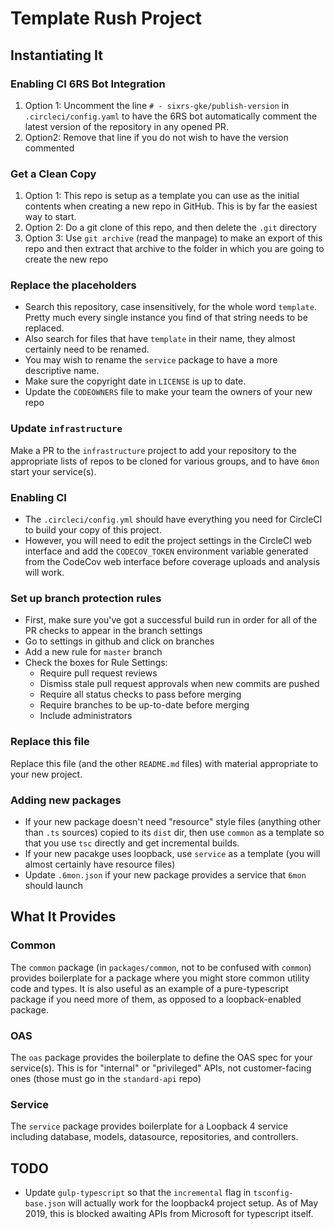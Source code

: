 # Template Rush Project

## Instantiating It

### Enabling CI 6RS Bot Integration

1. Option 1: Uncomment the line `# - sixrs-gke/publish-version` in
  `.circleci/config.yaml` to have the 6RS bot automatically comment the latest
  version of the repository in any opened PR.
2. Option2: Remove that line if you do not wish to have the version commented

### Get a Clean Copy

1. Option 1: This repo is setup as a template you can use as the initial contents
   when creating a new repo in GitHub. This is by far the easiest way to start.
2. Option 2: Do a git clone of this repo, and then delete the `.git` directory
3. Option 3: Use `git archive` (read the manpage) to make an export of this repo
   and then extract that archive to the folder in which you are going to create
   the new repo

### Replace the placeholders

- Search this repository, case insensitively, for the whole word `template`.
  Pretty much every single instance you find of that string needs to be
  replaced.
- Also search for files that have `template` in their name, they almost
  certainly need to be renamed.
- You may wish to rename the `service` package to have a more descriptive name.
- Make sure the copyright date in `LICENSE` is up to date.
- Update the `CODEOWNERS` file to make your team the owners of your new repo

### Update `infrastructure`

Make a PR to the `infrastructure` project to add your repository to the
appropriate lists of repos to be cloned for various groups, and to have `6mon`
start your service(s).

### Enabling CI

- The `.circleci/config.yml` should have everything you need for CircleCI to
  build your copy of this project.
- However, you will need to edit the project settings in the CircleCI web
  interface and add the `CODECOV_TOKEN` environment variable generated from the
  CodeCov web interface before coverage uploads and analysis will work.

### Set up branch protection rules

- First, make sure you've got a successful build run in order for all of the
  PR checks to appear in the branch settings
- Go to settings in github and click on branches
- Add a new rule for `master` branch
- Check the boxes for Rule Settings:
  - Require pull request reviews
  - Dismiss stale pull request approvals when new commits are pushed
  - Require all status checks to pass before merging
  - Require branches to be up-to-date before merging
  - Include administrators

### Replace this file

Replace this file (and the other `README.md` files) with material appropriate to
your new project.

### Adding new packages

- If your new package doesn't need "resource" style files (anything other
  than `.ts` sources) copied to its `dist` dir, then use `common` as a
  template so that you use `tsc` directly and get incremental builds.
- If your new pacakge uses loopback, use `service` as a template (you will
  almost certainly have resource files)
- Update `.6mon.json` if your new package provides a service that `6mon` should
  launch

## What It Provides

### Common

The `common` package (in `packages/common`, not to be confused with `common`)
provides boilerplate for a package where you might store common utility code
and types. It is also useful as an example of a pure-typescript package if you
need more of them, as opposed to a loopback-enabled package.

### OAS

The `oas` package provides the boilerplate to define the OAS spec for your
service(s). This is for "internal" or "privileged" APIs, not customer-facing
ones (those must go in the `standard-api` repo)

### Service

The `service` package provides boilerplate for a Loopback 4 service including
database, models, datasource, repositories, and controllers.

## TODO

- Update `gulp-typescript` so that the `incremental` flag in
  `tsconfig-base.json` will actually work for the loopback4 project setup.
  As of May 2019, this is blocked awaiting APIs from Microsoft for
  typescript itself.

